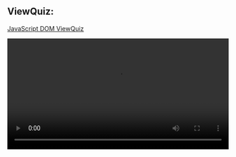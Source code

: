 ## ViewQuiz:

[JavaScript DOM ViewQuiz](https://forms.gle/QbReiemx6WQk5j9U6)

<video width="100%" height="auto" controls>
  <source src="https://vimeo.com/508155340/764252bb72" type="video/mp4" />
</video>
